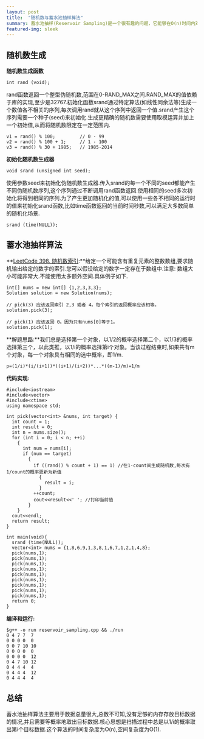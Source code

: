 ```yaml
---
layout: post
title:  "随机数与蓄水池抽样算法"
summary: 蓄水池抽样(Reservoir Sampling)是一个很有趣的问题，它能够在O(n)时间内对n个数据进行等概率随机抽取,另外算法用到了随机数生成函数,本文将对相关内容进行学习和巩固.
featured-img: sleek
---
```


## 随机数生成 ##
**随机数生成函数**

```
int rand (void);
```

rand函数返回一个整型伪随机数,范围在0-RAND_MAX之间.RAND_MAX的值依赖于库的实现,至少是32767.初始化函数srand通过特定算法(如线性同余法等)生成一个数值各不相关的序列,每次调用rand就从这个序列中返回一个值.srand产生这个序列需要一个种子(seed)来初始化.生成更精确的随机数需要使用取模运算并加上一个初始值,从而将随机数限定在一定范围内.

```
v1 = rand() % 100;         // 0 - 99
v2 = rand() % 100 + 1;     // 1 - 100
v3 = rand() % 30 + 1985;   // 1985-2014 
```

**初始化随机数生成器**

```
void srand (unsigned int seed);
```

使用参数seed来初始化伪随机数生成器.传入srand的每一个不同的seed都能产生不同伪随机数序列,这个序列通过不断调用rand函数返回.使用相同的seed多次初始化将得到相同的序列.为了产生更加随机化的值,可以使用一些各不相同的运行时的值来初始化srand函数,比如time函数返回的当前时间秒数,可以满足大多数简单的随机化场景.

```
srand (time(NULL));
```

## 蓄水池抽样算法 ##
**[LeetCode 398. 随机数索引](https://leetcode-cn.com/problems/random-pick-index):**给定一个可能含有重复元素的整数数组,要求随机输出给定的数字的索引.您可以假设给定的数字一定存在于数组中.注意: 数组大小可能非常大.不能使用太多额外空间.具体例子如下.

```
int[] nums = new int[] {1,2,3,3,3};
Solution solution = new Solution(nums);

// pick(3) 应该返回索引 2,3 或者 4。每个索引的返回概率应该相等。
solution.pick(3);

// pick(1) 应该返回 0。因为只有nums[0]等于1。
solution.pick(1);
```

**解题思路:**我们总是选择第一个对象，以1/2的概率选择第二个，以1/3的概率选择第三个，以此类推，以1/i的概率选择第i个对象。当该过程结束时,如果共有m个对象，每一个对象具有相同的选中概率，即1/m.

```
p=(1/i)*(i/(i+1))*((i+1)/(i+2))*...*((m-1)/m)=1/m
```

**代码实现:**

```
#include<iostream>
#include<vector>
#include<ctime>
using namespace std;

int pick(vector<int> &nums, int target) {
  int count = 1;
  int result = 0;
  int n = nums.size();
  for (int i = 0; i < n; ++i)
    {
      int num = nums[i];
      if (num == target)
        {
          if ((rand() % count + 1) == 1) //在1-count间生成随机数,每次有1/count的概率更新为新值
            {
              result = i;
            }
          ++count;
          cout<<result<<' '; //打印当前值
        }
    }
  cout<<endl;
  return result;
}

int main(void){
  srand (time(NULL));
  vector<int> nums = {1,8,6,9,1,3,8,1,6,7,1,2,1,4,8};
  pick(nums,1);
  pick(nums,1);
  pick(nums,1);
  pick(nums,1);
  pick(nums,1);
  pick(nums,1);
  pick(nums,1);
  pick(nums,1);
  pick(nums,1);
  return 0;
}
```

**编译和运行:**

```
$g++ -o run reservoir_sampling.cpp && ./run
0 4 7 7  7
0 0 0 0  0
0 0 7 10 10
0 0 0 0  0
0 0 0 0  12
0 4 7 10 12
0 4 4 4  4
0 4 4 4  12
0 4 4 4  4
```

## 总结 ##
蓄水池抽样算法主要用于数据总量很大,总数不可知,没有足够的内存存放目标数据的情况,并且需要等概率地取出目标数据.核心思想是扫描过程中总是以1/i的概率取出第i个目标数据.这个算法的时间复杂度为O(n),空间复杂度为O(1).
